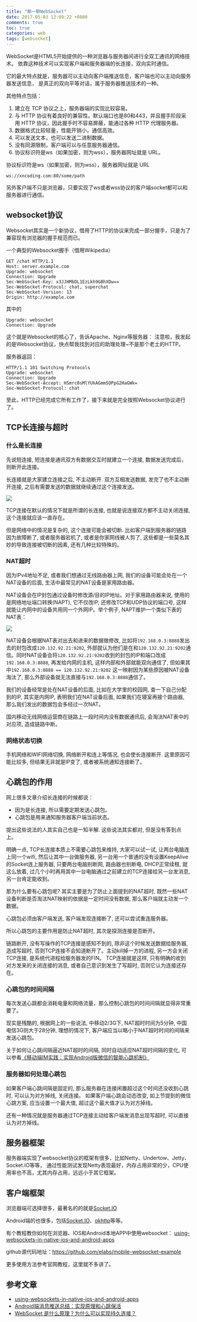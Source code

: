 ```yaml
---
title: "聊一聊WebSocket"
date: 2017-05-03 12:09:22 +0800
comments: true
toc: true
categories: web
tags: [websocket]
---
```


WebSocket是HTML5开始提供的一种浏览器与服务器间进行全双工通讯的网络技术。
依靠这种技术可以实现客户端和服务器端的长连接，双向实时通信。

它的最大特点就是，服务器可以主动向客户端推送信息，客户端也可以主动向服务器发送信息，
是真正的双向平等对话，属于服务器推送技术的一种。

其他特点包括：

1. 建立在 TCP 协议之上，服务器端的实现比较容易。
2. 与 HTTP 协议有着良好的兼容性。默认端口也是80和443，并且握手阶段采用 HTTP 协议，因此握手时不容易屏蔽，能通过各种 HTTP 代理服务器。
3. 数据格式比较轻量，性能开销小，通信高效。
4. 可以发送文本，也可以发送二进制数据。
5. 没有同源限制，客户端可以与任意服务器通信。
6. 协议标识符是ws（如果加密，则为wss），服务器网址就是 URL。

协议标识符是ws（如果加密，则为wss），服务器网址就是 URL

```
ws://xncoding.com:80/some/path
```

另外客户端不只是浏览器，只要实现了ws或者wss协议的客户端socket都可以和服务器进行通信。

## websocket协议

Websocket其实是一个新协议，借用了HTTP的协议来完成一部分握手，只是为了兼容现有浏览器的握手规范而已。

一个典型的Websocket握手（借用Wikipedia）
```
GET /chat HTTP/1.1
Host: server.example.com
Upgrade: websocket
Connection: Upgrade
Sec-WebSocket-Key: x3JJHMbDL1EzLkh9GBhXDw==
Sec-WebSocket-Protocol: chat, superchat
Sec-WebSocket-Version: 13
Origin: http://example.com
```

其中的
```
Upgrade: websocket
Connection: Upgrade
```
这个就是Websocket的核心了，告诉Apache、Nginx等服务器：
注意啦，我发起的是Websocket协议，快点帮我找到对应的助理处理~不是那个老土的HTTP。

服务器返回：
```
HTTP/1.1 101 Switching Protocols
Upgrade: websocket
Connection: Upgrade
Sec-WebSocket-Accept: HSmrc0sMlYUkAGmm5OPpG2HaGWk=
Sec-WebSocket-Protocol: chat
```

至此，HTTP已经完成它所有工作了，接下来就是完全按照Websocket协议进行了。

## TCP长连接与超时

### 什么是长连接

先说短连接, 短连接是通讯双方有数据交互时就建立一个连接, 数据发送完成后，则断开此连接。

长连接就是大家建立连接之后, 不主动断开. 双方互相发送数据, 发完了也不主动断开连接, 
之后有需要发送的数据就继续通过这个连接发送。

![](https://xnstatic-1253397658.file.myqcloud.com/websocket01.png)

TCP连接在默认的情况下就是所谓的长连接, 也就是说连接双方都不主动关闭连接, 这个连接就应该一直存在。

但是网络中的情况是复杂的, 这个连接可能会被切断. 比如客户端到服务器的链路因为故障断了, 或者服务器宕机了, 
或者是你家网线被人剪了, 这些都是一些莫名其妙的导致连接被切断的因素, 还有几种比较特殊的。

### NAT超时

因为IPv4地址不足, 或者我们想通过无线路由器上网, 我们的设备可能会处在一个NAT设备的后面, 生活中最常见的NAT设备是家用路由器。

NAT设备会在IP封包通过设备时修改源/目的IP地址。对于家用路由器来说, 使用的是网络地址端口转换(NAPT), 
它不仅改IP, 还修改TCP和UDP协议的端口号, 这样就能让内网中的设备共用同一个外网IP。举个例子, NAPT维护一个类似下表的NAT表：

![](https://xnstatic-1253397658.file.myqcloud.com/websocket02.png)

NAT设备会根据NAT表对出去和进来的数据做修改, 比如将`192.168.0.3:8888`发出去的封包改成`120.132.92.21:9202`, 
外部就认为他们是在和`120.132.92.21:9202`通信。同时NAT设备会将`120.132.92.21:9202`收到的封包的IP和端口改成`192.168.0.3:8888`, 
再发给内网的主机, 这样内部和外部就能双向通信了, 但如果其中`192.168.0.3:8888 == 120.132.92.21:9202`
这一映射因为某些原因被NAT设备淘汰了, 那么外部设备就无法直接与`192.168.0.3:8888`通信了。

我们的设备经常是处在NAT设备的后面, 比如在大学里的校园网, 查一下自己分配到的IP, 其实是内网IP, 表明我们在NAT设备后面, 
如果我们在寝室再接个路由器, 那么我们发出的数据包会多经过一次NAT。

国内移动无线网络运营商在链路上一段时间内没有数据通讯后, 会淘汰NAT表中的对应项, 造成链路中断。

### 网络状态切换

手机网络和WIFI网络切换, 网络断开和连上等情况, 也会使长连接断开. 这里原因可能比较多, 但结果无非就是IP变了, 或者被系统通知连接断了。

## 心跳包的作用

网上很多文章介绍长连接的时候都说：

* 因为是长连接, 所以需要定期发送心跳包。
* 心跳包是用来通知服务器客户端当前状态。

提出这些说法的人其实自己也是一知半解. 这些说法其实都对, 但是没有答到点上。

明确一点, TCP长连接本质上不需要心跳包来维持, 大家可以试一试, 让两台电脑连上同一个wifi, 然后让其中一台做服务器, 
另一台用一个普通的没有设置KeepAlive的Socket连上服务器, 只要两台电脑别断网, 路由器也别断电, 
DHCP正常续租, 就这么放着, 过几个小时再用其中一台电脑通过之前建立的TCP连接给另一台发消息, 另一台肯定能收到。

那为什么要有心跳包呢? 其实主要是为了防止上面提到的NAT超时, 
既然一些NAT设备判断是否淘汰NAT映射的依据是一定时间没有数据, 那么客户端就主动发一个数据。

心跳包必须由客户端发送, 客户端发现连接断了, 还可以尝试重连服务器。

所以心跳包的主要作用是防止NAT超时, 其次是探测连接是否断开。

链路断开, 没有写操作的TCP连接是感知不到的, 除非这个时候发送数据给服务器, 造成写超时, 
否则TCP连接不会知道断开了。主动kill掉一方的进程, 另一方会关闭TCP连接, 是系统代进程给服务器发的FIN。
TCP连接就是这样, 只有明确的收到对方发来的关闭连接的消息, 或者自己意识到发生了写超时, 否则它认为连接还存在。

### 心跳包的时间间隔

每次发送心跳都会消耗电量和网络流量，那么控制心跳包的时间间隔就显得非常重要了。

现实是残酷的, 根据网上的一些说法, 中移动2/3G下, NAT超时时间为5分钟, 中国电信3G则大于28分钟, 
理想的情况下, 客户端应当以略小于NAT超时时间的间隔来发送心跳包。

关于如何让心跳间隔逼近NAT超时的间隔, 同时自动适应NAT超时间隔的变化, 
可以参看[《移动端IM实践：实现Android版微信的智能心跳机制》](http://www.52im.net/thread-120-1-1.html)

### 服务器如何处理心跳包

如果客户端心跳间隔是固定的, 那么服务器在连接闲置超过这个时间还没收到心跳时, 可以认为对方掉线, 关闭连接。
如果客户端心跳会动态改变, 如上节提到的微信心跳方案, 应当设置一个最大值, 超过这个最大值才认为对方掉线。

还有一种情况就是服务器通过TCP连接主动给客户端发消息出现写超时, 可以直接认为对方掉线。

## 服务器框架

服务器端实现了websocket协议的框架有很多，比如Netty、Undertow、Jetty、Socket.IO等等，
通过性能测试发现Netty表现最好，内存占用非常的少，CPU使用率也不高，尤其内存占用，远远小于其它框架。

## 客户端框架

浏览器端可选择很多，最著名的的就是[Socket.IO](https://socket.io/)

Android端的也很多，包括[Socket.IO](https://socket.io/)、[okhttp](https://github.com/square/okhttp)等等。

有个教程教你如何在浏览器、IOS和Android本地APP中使用websocket：
[using-websockets-in-native-ios-and-android-apps](https://www.varvet.com/blog/using-websockets-in-native-ios-and-android-apps/)

github源代码地址：<https://github.com/elabs/mobile-websocket-example>

更多使用方法参考官网教程，这里就不多讲了。


## 参考文章

* [using-websockets-in-native-ios-and-android-apps](https://www.varvet.com/blog/using-websockets-in-native-ios-and-android-apps/)
* [Android端消息推送总结：实现原理和心跳保活](http://www.52im.net/thread-341-1-1.html)
* [WebSocket 是什么原理？为什么可以实现持久连接？](https://www.zhihu.com/question/20215561)

